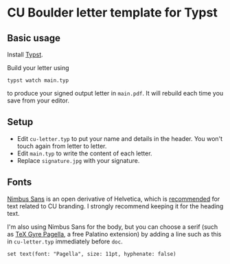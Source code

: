 # CU Boulder letter template for Typst

## Basic usage

Install [Typst](https://github.com/typst/typst/).

Build your letter using

```console
typst watch main.typ
```

to produce your signed output letter in `main.pdf`. It will rebuild each time
you save from your editor.

## Setup

* Edit `cu-letter.typ` to put your name and details in the header.  You won't touch again
  from letter to letter.
* Edit `main.typ` to write the content of each letter.
* Replace `signature.jpg` with your signature.

## Fonts

[Nimbus Sans](https://en.wikipedia.org/wiki/Nimbus_Sans) is an open derivative of
Helvetica, which is [recommended](https://www.colorado.edu/brand/how-use/typography) for
text related to CU branding.  I strongly recommend keeping it for the heading text.

I'm also using Nimbus Sans for the body, but you can choose a serif (such as [TeX Gyre
Pagella](http://www.gust.org.pl/projects/e-foundry/tex-gyre), a free Palatino extension)
by adding a line such as this in `cu-letter.typ` immediately before `doc`.

```typst
set text(font: "Pagella", size: 11pt, hyphenate: false)
```
